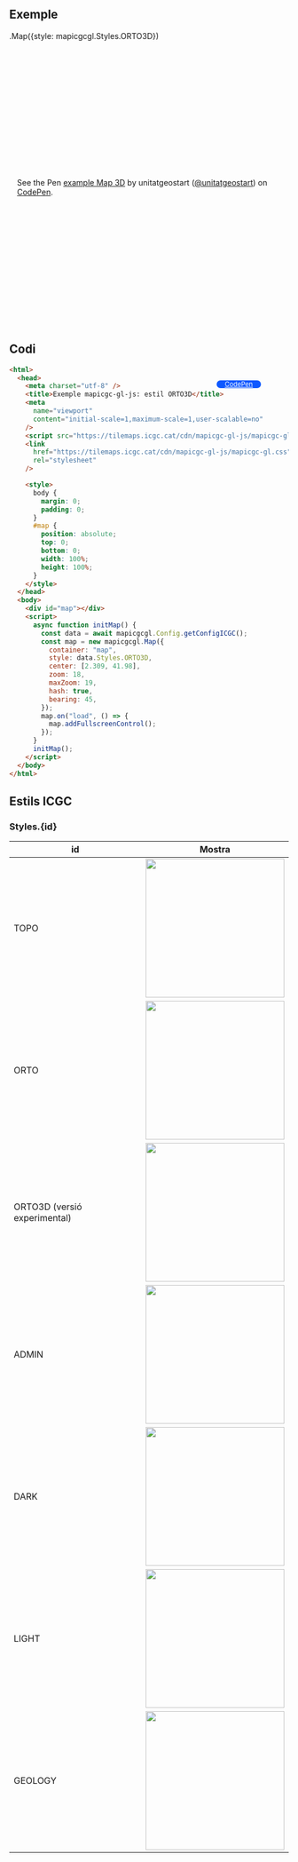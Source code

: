## Exemple

.Map({style: mapicgcgl.Styles.ORTO3D})

<p class="codepen" data-height="500" data-theme-id="light" data-slug-hash="MWRrRPR" data-editable="true" data-user="unitatgeostart" style="height: 500px; box-sizing: border-box; display: flex; align-items: center; justify-content: center; border: 0px; margin: 1em 0; padding: 1em;">
  <span>See the Pen <a href="https://codepen.io/unitatgeostart/pen/MWRrRPR">
  example Map 3D</a> by unitatgeostart (<a href="https://codepen.io/unitatgeostart">@unitatgeostart</a>)
  on <a href="https://codepen.io">CodePen</a>.</span>
</p>
<script async src="https://cpwebassets.codepen.io/assets/embed/ei.js"></script>

<a style="color: white" target="_blank" class=" button btn btn-primary" href="https://codepen.io/unitatgeostart/pen/MWRrRPR">CodePen</a>

<style>
  .button{
    position: relative;
    top: 84px;
    z-index: 1;
    /* right: -46px; */
    width: 80px;
    float: right;
    right: 50px;
    background-color: #0d58ff;
    border-radius: 10px;
    text-align: -webkit-center;
    font-size: smaller;
    
  }
    .button:hover{

    background-color: #032879;

  }


  </style>

## Codi

```html
<html>
  <head>
    <meta charset="utf-8" />
    <title>Exemple mapicgc-gl-js: estil ORTO3D</title>
    <meta
      name="viewport"
      content="initial-scale=1,maximum-scale=1,user-scalable=no"
    />
    <script src="https://tilemaps.icgc.cat/cdn/mapicgc-gl-js/mapicgc-gl.js"></script>
    <link
      href="https://tilemaps.icgc.cat/cdn/mapicgc-gl-js/mapicgc-gl.css"
      rel="stylesheet"
    />

    <style>
      body {
        margin: 0;
        padding: 0;
      }
      #map {
        position: absolute;
        top: 0;
        bottom: 0;
        width: 100%;
        height: 100%;
      }
    </style>
  </head>
  <body>
    <div id="map"></div>
    <script>
      async function initMap() {
        const data = await mapicgcgl.Config.getConfigICGC();
        const map = new mapicgcgl.Map({
          container: "map",
          style: data.Styles.ORTO3D,
          center: [2.309, 41.98],
          zoom: 18,
          maxZoom: 19,
          hash: true,
          bearing: 45,
        });
        map.on("load", () => {
          map.addFullscreenControl();
        });
      }
      initMap();
    </script>
  </body>
</html>
```

## Estils ICGC

### Styles.{id}

| id                           | Mostra                                                                                                               |
| ---------------------------- | -------------------------------------------------------------------------------------------------------------------- |
| TOPO                         | <img src="https://visors.icgc.cat/contextmaps/imatges_estil/icgc_mapa_estandard_general.png" width="250">            |
| ORTO                         | <img src="https://visors.icgc.cat/contextmaps/imatges_estil/icgc_orto_hibrida.png" width="250">                      |
| ORTO3D (versió experimental) | <img src="https://visors.icgc.cat/contextmaps/imatges_estil/icgc_orto_hibrida.png" width="250">                      |
| ADMIN                        | <img src="https://visors.icgc.cat/contextmaps/imatges_estil/icgc_delimitacio_limits_administratius.png" width="250"> |
| DARK                         | <img src="https://visors.icgc.cat/contextmaps/imatges_estil/icgc_mapa_base_fosc.png" width="250">                    |
| LIGHT                        | <img src="https://visors.icgc.cat/contextmaps/imatges_estil/icgc_mapa_base_gris.png" width="250">                    |
| GEOLOGY                      | <img src="https://visors.icgc.cat/contextmaps/imatges_estil/icgc_geologic_informacio.png" width="250">               |
